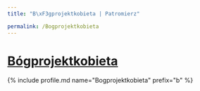 ```yaml
---
title: "B\xF3gprojektkobieta | Patromierz"

permalink: /Bogprojektkobieta
---
```


# [Bógprojektkobieta](https://patronite.pl/Bogprojektkobieta)

{% include profile.md name="Bogprojektkobieta" prefix="b" %}
